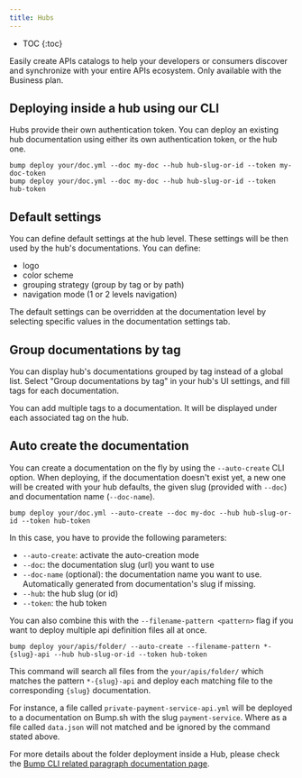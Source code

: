 ```yaml
---
title: Hubs
---
```


- TOC
{:toc}

Easily create APIs catalogs to help your developers or consumers discover and synchronize with your entire APIs ecosystem. Only available with the Business plan.

## Deploying inside a hub using our CLI

Hubs provide their own authentication token. You can deploy an existing hub documentation using either its own authentication token, or the hub one.

```shell
bump deploy your/doc.yml --doc my-doc --hub hub-slug-or-id --token my-doc-token
bump deploy your/doc.yml --doc my-doc --hub hub-slug-or-id --token hub-token
```

## Default settings

You can define default settings at the hub level. These settings will be then used by the hub's documentations. You can define:

- logo
- color scheme
- grouping strategy (group by tag or by path)
- navigation mode (1 or 2 levels navigation)

The default settings can be overridden at the documentation level by selecting specific values in the documentation settings tab.

## Group documentations by tag

You can display hub's documentations grouped by tag instead of a global list. Select "Group documentations by tag" in your hub's UI settings, and fill tags for each documentation.

You can add multiple tags to a documentation. It will be displayed under each associated tag on the hub.

## Auto create the documentation

You can create a documentation on the fly by using the `--auto-create` CLI option. When deploying, if the documentation doesn't exist yet, a new one will be created with your hub defaults, the given slug (provided with `--doc`) and documentation name (`--doc-name`).

```shell
bump deploy your/doc.yml --auto-create --doc my-doc --hub hub-slug-or-id --token hub-token
```

In this case, you have to provide the following parameters:

- `--auto-create`: activate the auto-creation mode
- `--doc`:  the documentation slug (url) you want to use
- `--doc-name` (optional): the documentation name you want to use. Automatically generated from documentation's slug if missing.
- `--hub`:  the hub slug (or id)
- `--token`: the hub token

You can also combine this with the `--filename-pattern <pattern>` flag if you want to deploy multiple api definition files all at once.

```shell
bump deploy your/apis/folder/ --auto-create --filename-pattern *-{slug}-api --hub hub-slug-or-id --token hub-token
```

This command will search all files from the `your/apis/folder/` which matches the pattern `*-{slug}-api` and deploy each matching file to the corresponding `{slug}` documentation.

For instance, a file called `private-payment-service-api.yml` will be deployed to a documentation on Bump.sh with the slug `payment-service`. Where as a file called `data.json` will not matched and be ignored by the command stated above.

For more details about the folder deployment inside a Hub, please check the [Bump CLI related paragraph documentation page](/help/bump-cli#deploy-a-folder).


